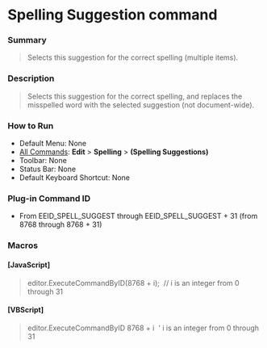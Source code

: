 # Spelling Suggestion command

### Summary

> Selects this suggestion for the correct spelling (multiple items).

### Description

> Selects this suggestion for the correct spelling, and replaces the misspelled word with the selected suggestion (not document-wide).

### How to Run

- Default Menu: None
- [All Commands](../tools/all_commands): **Edit** \> **Spelling** \> **(Spelling Suggestions)**
- Toolbar: None
- Status Bar: None
- Default Keyboard Shortcut: None

### Plug-in Command ID

- From EEID\_SPELL\_SUGGEST through EEID\_SPELL\_SUGGEST + 31 (from 8768 through 8768 + 31)

### Macros

#### \[JavaScript\]

> editor.ExecuteCommandByID(8768 + i);  // i is an integer from 0 through 31

#### \[VBScript\]

> editor.ExecuteCommandByID 8768 + i  ' i is an integer from 0 through 31
